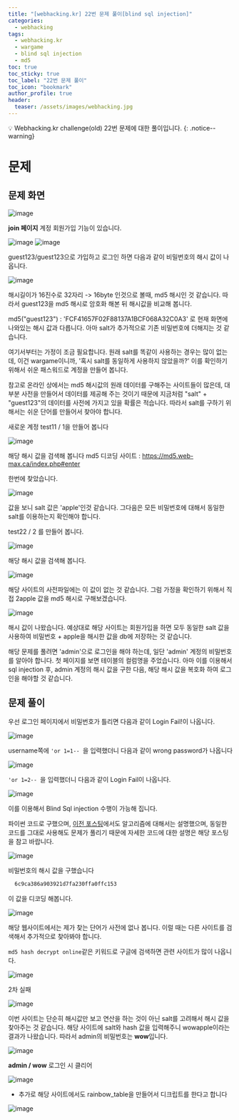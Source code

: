 ```yaml
---
title: "[webhacking.kr] 22번 문제 풀이[blind sql injection]"
categories:
  - webhacking
tags:
  - webhacking.kr
  - wargame
  - blind sql injection
  - md5
toc: true
toc_sticky: true
toc_label: "22번 문제 풀이"
toc_icon: "bookmark"
author_profile: true
header:
  teaser: /assets/images/webhacking.jpg
---
```


💡 Webhacking.kr challenge(old) 22번 문제에 대한 풀이입니다.
{: .notice--warning}

# 문제
## 문제 화면
  ![image](https://user-images.githubusercontent.com/33647663/150940605-7573c21d-e1a2-4dff-9509-b15324affa9f.png)

  **join 페이지**
  계정 회원가입 기능이 있습니다.

  ![image](https://user-images.githubusercontent.com/33647663/150940846-0d4b99d7-6ce0-4c48-8d64-341748e6d0bb.png)
  ![image](https://user-images.githubusercontent.com/33647663/150940821-dee05e45-57de-44c5-84cf-9e158f9de58e.png)
  
  guest123/guest123으로 가입하고 로그인 하면 다음과 같이 비밀번호의 해시 값이 나옵니다.

  ![image](https://user-images.githubusercontent.com/33647663/150941243-fa95f7c1-6fb9-4ea4-a29d-94edc2c57a9d.png)

  해시길이가 16진수로 32자리 -> 16byte 인것으로 볼때, md5 해시인 것 같습니다. 따라서 guest123을 md5 해시로 암호화 해본 뒤 해시값을 비교해 봅니다.

  md5("guest123") : 'FCF41657F02F88137A1BCF068A32C0A3'
  로 현재 화면에 나와있는 해시 값과 다릅니다. 아마 salt가 추가적으로 기존 비밀번호에 더해지는 것 같습니다.

  여기서부터는 가정이 조금 필요합니다. 원래 salt를 똑같이 사용하는 경우는 많이 없는데, 이건 wargame이니까, '혹시 salt를 동일하게 사용하지 않았을까?'  이를 확인하기 위해서 쉬운 패스워드로 계정을 만들어 봅니다.

  참고로 온라인 상에서는 md5 해시값의 원래 데이터를 구해주는 사이트들이 많은데, 대부분 사전을 만들어서 데이터를 제공해 주는 것이기 때문에 지금처럼 "salt" + "guest123"의 데이터를 사전에 가지고 있을 확률은 적습니다. 따라서 salt를 구하기 위해서는 쉬운 단어를 만들어서 찾아야 합니다.

  새로운 계정 test11 / 1을 만들어 봅니다

  ![image](https://user-images.githubusercontent.com/33647663/150944646-a6cb81e2-1bfb-4254-9a0f-a46437bb03ea.png)

  해당 해시 값을 검색해 봅니다
  md5 디코딩 사이트 : https://md5.web-max.ca/index.php#enter

  한번에 찾았습니다.

  ![image](https://user-images.githubusercontent.com/33647663/150944831-052f5ba6-6004-4601-af5a-87410895bcbb.png)
  
  값을 보니 salt 값은 'apple'인것 같습니다. 그다음은 모든 비밀번호에 대해서 동일한 salt를 이용하는지 확인해야 합니다.

  test22 / 2 를 만들어 봅니다.

  ![image](https://user-images.githubusercontent.com/33647663/150945036-20bda3e2-65ca-4d96-9a11-3940f2ea405c.png)

  해당 해시 값을 검색해 봅니다.

  ![image](https://user-images.githubusercontent.com/33647663/150945119-5b73eecb-e2bf-4bd9-b5aa-64ddb8c08e00.png)

  해당 사이트의 사전파일에는 이 값이 없는 것 같습니다. 그럼 가정을 확인하기 위해서 직접 2apple 값을 md5 해시로 구해보겠습니다.

  ![image](https://user-images.githubusercontent.com/33647663/150945263-0d22c20f-43ea-49e3-8b32-fa848bae3515.png)

  해시 값이 나왔습니다. 예상대로 해당 사이트는 회원가입을 하면 모두 동일한 salt 값을 사용하여 비밀번호 + apple을 해시한 값을 db에 저장하는 것 같습니다.

  해당 문제를 풀려면 'admin'으로 로그인을 해야 하는데, 일단 'admin' 계정의 비밀번호를 알아야 합니다. 첫 페이지를 보면 테이블의 컬럼명을 주었습니다. 아마 이를 이용해서 sql injection 후, admin 계정의 해시 값을 구한 다음, 해당 해시 값을 복호화 하여 로그인을 해야할 것 같습니다.


## 문제 풀이
  우선 로그인 페이지에서 비밀번호가 틀리면 다음과 같이 Login Fail!이 나옵니다. 

  ![image](https://user-images.githubusercontent.com/33647663/150946132-1b0e2fc1-2bf0-4ea7-8fa7-4dd4ff4eda3c.png)
  
  username쪽에 ```'or 1=1-- ```을 입력했더니 다음과 같이 wrong password가 나옵니다

  ![image](https://user-images.githubusercontent.com/33647663/150946754-29fdb1f6-543c-4f6e-b813-dbadd6c9d6b7.png)

  ```'or 1=2-- ```을 입력했더니 다음과 같이 Login Fail이 나옵니다.

  ![image](https://user-images.githubusercontent.com/33647663/150946803-1d5767dd-2401-42b5-ba96-033600d77e72.png)

  이를 이용해서 Blind Sql injection 수행이 가능해 집니다.

  

  파이썬 코드로 구했으며, [이전 포스팅](2022-01-25-webhacking21.md)에서도 알고리즘에 대해서는 설명했으며, 동일한 코드를 그대로 사용해도 문제가 풀리기 때문에 자세한 코드에 대한 설명은 해당 포스팅을 참고 바랍니다.

  <script src="https://gist.github.com/kangmyoungseok/f64f82a5bdfbc4d469bddc5eddd1480f.js"></script>

  ![image](https://user-images.githubusercontent.com/33647663/150948744-254b050d-b1a9-4516-b383-018fa3090784.png)


  
  비밀번호의 해시 값을 구했습니다

  ```md
    6c9ca386a903921d7fa230ffa0ffc153
  ```

  이 값을 디코딩 해봅니다.

  ![image](https://user-images.githubusercontent.com/33647663/150948855-cbeb6145-3b4c-4732-b171-963383819b19.png)

  해당 웹사이트에서는 제가 찾는 단어가 사전에 없나 봅니다. 이럴 때는 다른 사이트를 검색해서 추가적으로 찾아봐야 합니다.

  ```md5 hash decrypt online```같은 키워드로 구글에 검색하면 관련 사이트가 많이 나옵니다.
    
  ![image](https://user-images.githubusercontent.com/33647663/150948079-5026ae89-8910-44bb-96ed-7781c4965986.png)


  2차 실패

  ![image](https://user-images.githubusercontent.com/33647663/150948952-9d0a9d67-cde2-4f73-8300-db7070ee7945.png)
  

  이번 사이트는 단순히 해시값만 보고 연산을 하는 것이 아닌 salt를 고려해서 해시 값을 찾아주는 것 같습니다. 해당 사이트에 salt와 hash 값을 입력해주니 wowapple이라는 결과가 나왔습니다. 따라서 admin의 비밀번호는 **wow**입니다.

  ![image](https://user-images.githubusercontent.com/33647663/150949306-1b32d996-bc8f-4e50-bc32-33e697ed148b.png)
 
  **admin / wow** 로그인 시 클리어

  ![image](https://user-images.githubusercontent.com/33647663/150950244-45b6b15c-798d-4375-a6cf-f84be2c9a799.png)


  + 추가로 해당 사이트에서도 rainbow_table을 만들어서 디크립트를 한다고 합니다

  ![image](https://user-images.githubusercontent.com/33647663/150949966-8b3436f1-ab17-4057-a382-03209530d5c3.png)

  
